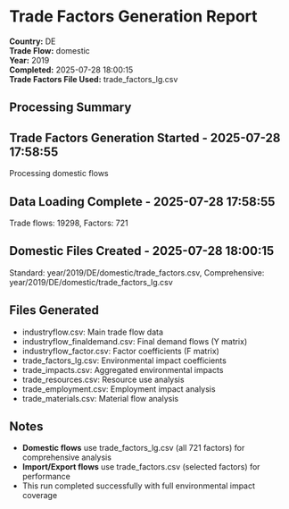 # Trade Factors Generation Report

**Country:** DE  
**Trade Flow:** domestic  
**Year:** 2019  
**Completed:** 2025-07-28 18:00:15  
**Trade Factors File Used:** trade_factors_lg.csv

## Processing Summary


## Trade Factors Generation Started - 2025-07-28 17:58:55
Processing domestic flows

## Data Loading Complete - 2025-07-28 17:58:55
Trade flows: 19298, Factors: 721

## Domestic Files Created - 2025-07-28 18:00:15
Standard: year/2019/DE/domestic/trade_factors.csv, Comprehensive: year/2019/DE/domestic/trade_factors_lg.csv


## Files Generated

- industryflow.csv: Main trade flow data
- industryflow_finaldemand.csv: Final demand flows (Y matrix)
- industryflow_factor.csv: Factor coefficients (F matrix)
- trade_factors_lg.csv: Environmental impact coefficients
- trade_impacts.csv: Aggregated environmental impacts
- trade_resources.csv: Resource use analysis
- trade_employment.csv: Employment impact analysis
- trade_materials.csv: Material flow analysis

## Notes

- **Domestic flows** use trade_factors_lg.csv (all 721 factors) for comprehensive analysis
- **Import/Export flows** use trade_factors.csv (selected factors) for performance
- This run completed successfully with full environmental impact coverage
